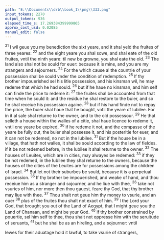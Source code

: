 ```yaml
---
path: "E:\\Documents\\drb\\book_1\\png\\333.png"
input_tokens: 2270
output_tokens: 936
elapsed_time_s: 17.269384399999865
approx_cost_usd: 0.02085
manual_edit: false
---
```

<sup>21</sup> I wil geue you my benediction the sixt yeare, and it shal yeld the fruites of three yeares: <sup>22</sup> and the eight yeare you shal sowe, and shal eate of the old fruites, vntil the ninth yeare: til new be growne, you shal eate the old. <sup>23</sup> The land also shal not be sould for euer: because it is mine, and you are my strangers and sejourners. <sup>24</sup> For the which cause al the countrie of your possession shal be sould vnder the condition of redemption. <sup>25</sup> If thy brother impouerished sel his litle possession, and his kinsman wil, he may redeme that which he had sould. <sup>26</sup> but if he haue no kinsman, and him self can finde the price to redeme it: <sup>27</sup> the fruites shal be accounted from that time when he sould it: and the residue he shal restore to the buier, and so he shal receiue his possession againe. <sup>28</sup> but if his hand finde not to repay the price, the buier shal haue that he bought, vntil the yeare of Iubilee. For in it al sale shal returne to the owner, and to the old possessour. <sup>29</sup> He that selleth a house within the walles of a citie, shal haue licence to redeme it, vntil one yeare be expired, <sup>30</sup> if he redeme it not, and the compasse of the yeare be fully out, the buier shal possesse it, and his posteritie for euer, and it can not be redemed, no not in the Iubilee. <sup>31</sup> But if the house be in a village, that hath not walles, it shal be sould according to the law of fieldes. if it be not redemed before, in the Iubilee it shal returne to the owner. <sup>32</sup> The houses of Leuites, which are in cities, may alwayes be redemed: <sup>33</sup> if they be not redemed, in the Iubilee they shal returne to the owners, because the houses of the cities of the Leuites are for possessions among the children of Israel. <sup>34</sup> But let not their suburbes be sould, because it is a perpetual possession. <sup>35</sup> If thy brother be impouerished, and weake of hand, and thou receiue him as a stranger and sojourner, and he liue with thee, <sup>36</sup> take not vsuries of him, nor more then thou gauest. feare thy God, that thy brother may liue with thee. <sup>37</sup> Thou shalt not geue him thy money to vsurie, and an ouer <sup>38</sup> plus of the fruites thou shalt not exact of him. <sup>39</sup> I the Lord your God, that brought you out of the Land of Aegypt, that I might geue you the Land of Chanaan, and might be your God. <sup>40</sup> If thy brother constrained by pouertie, sel him self to thee, thou shalt not oppresse him with the seruitude of seruants, <sup>41</sup> but he shal be as an hireling, and a sojourner: vntil

[^1]: It was for their aduantage to take vsurie of strangers, not obseruing that it is also commanded often in scrip- ture, not to vf- flict, but to loue strangers. Exod. 22. 23. Leuit. 19

<aside>Iewes for their aduatage hold it lawful, to take vsurie of strangers,</aside>